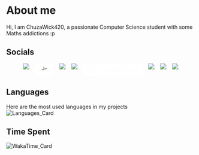 # About me
Hi, I am ChuzaWick420, a passionate Computer Science student with some Maths addictions :p

## Socials
<div style="
    display: flex;
    flex-direction: row;
    justify-content: center;
    gap: 16px;
">
    <!--Itch.io-->
    <a href="https://chuzawick420.itch.io/" target="_blank">
        <img src="https://static.itch.io/images/itchio-textless-white.svg" height=32px></img>
    </a>
    <!--ShaderToy-->
    <a href="https://www.shadertoy.com/profile/?show=shaders" target="_blank">
        <img src="./assets/shadertoy.png" height=32px />
    </a>
    <!--NexusMods-->
    <a href="https://next.nexusmods.com/profile/ChuzaWick420" target="_blank">
        <img src="https://upload.wikimedia.org/wikipedia/tr/c/c2/NexusMods.png" height=32px />
    </a>
    <!--Artstation-->
    <a href="https://www.artstation.com/chuzawick420" target="_blank">
        <img src="https://www.artstation.com/assets/about/logo/logo-artstation-vertical-ec60efc77a6d4b7aa4b177d65b5726766b4e6ad194c90bbb588ecb65e481dd01.png" height=32px />
    </a>
    <!--CurseForge-->
    <a href="https://www.curseforge.com/members/chuzawick420/projects" target="_blank">
        <img src="./assets/curseforge.png" height=32px />
    </a>
    <!--Modrinth-->
    <a href="https://modrinth.com/user/ChuzaWick420" target="_blank">
        <img src="https://media.beehiiv.com/cdn-cgi/image/fit=scale-down,format=auto,onerror=redirect,quality=80/uploads/publication/logo/a49f8e1b-3835-4ea1-a85b-118c6425ebc3/Modrinth_Dark_Logo.png" height=32px />
    </a>
    <!--ShaderLabs-->
    <a href="https://shaderlabs.org/wiki/User:492543441826349066" target="_blank">
        <img src="https://avatars.githubusercontent.com/u/69537237" height=32px />
    </a>
    <!--Gitlab-->
    <a href="https://gitlab.com/ChuzaWick420" target="_blank">
        <img src="https://images.ctfassets.net/xz1dnu24egyd/1IRkfXmxo8VP2RAE5jiS1Q/ea2086675d87911b0ce2d34c354b3711/gitlab-logo-500.png" height=32px />
    </a>

</div>

## Languages
Here are the most used languages in my projects  
![Languages_Card](https://github-readme-stats.vercel.app/api/top-langs?username=ChuzaWick420&bg_color=60,001a33,990000&text_color=00b3b3&title_color=ff1a1a&border_radius=15&layout=donut)

## Time Spent
![WakaTime_Card](https://github-readme-stats.vercel.app/api/wakatime?username=ChuzaWick420&bg_color=60,001a33,990000&text_color=00b3b3&title_color=ff1a1a&border_radius=15&hide_progress=true&layout=compact)
<!--
**ChuzaWick420/ChuzaWick420** is a ✨ _special_ ✨ repository because its `README.md` (this file) appears on your GitHub profile.

Here are some ideas to get you started:

- 🔭 I’m currently working on ...
- 🌱 I’m currently learning ...
- 👯 I’m looking to collaborate on ...
- 🤔 I’m looking for help with ...
- 💬 Ask me about ...
- 📫 How to reach me: ...
- 😄 Pronouns: ...
- ⚡ Fun fact: ...
-->
